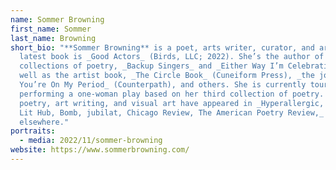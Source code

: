```yaml
---
name: Sommer Browning
first_name: Sommer
last_name: Browning
short_bio: "**Sommer Browning** is a poet, arts writer, curator, and artist. Her
  latest book is _Good Actors_ (Birds, LLC; 2022). She’s the author of two other
  collections of poetry, _Backup Singers_ and _Either Way I’m Celebrating,_ as
  well as the artist book, _The Circle Book_ (Cuneiform Press), _the joke book,
  You’re On My Period_ (Counterpath), and others. She is currently touring and
  performing a one-woman play based on her third collection of poetry. Her
  poetry, art writing, and visual art have appeared in _Hyperallergic, Artforum,
  Lit Hub, Bomb, jubilat, Chicago Review, The American Poetry Review,_ and
  elsewhere."
portraits:
  - media: 2022/11/sommer-browning
website: https://www.sommerbrowning.com/
---
```

